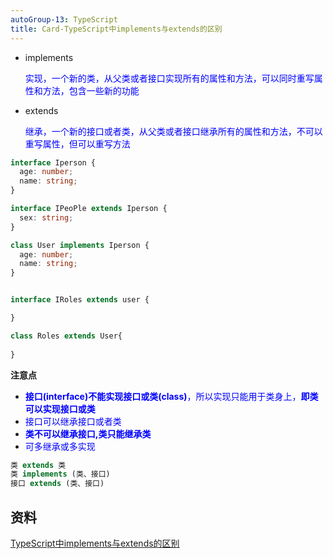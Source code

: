 ```yaml
---
autoGroup-13: TypeScript
title: Card-TypeScript中implements与extends的区别
---
```


- implements

  <span style="color: blue">实现，一个新的类，从父类或者接口实现所有的属性和方法，可以同时重写属性和方法，包含一些新的功能</span>

- extends

  <span style="color: blue">继承，一个新的接口或者类，从父类或者接口继承所有的属性和方法，不可以重写属性，但可以重写方法</span>

```ts
interface Iperson {
  age: number;
  name: string; 
}

interface IPeoPle extends Iperson {
  sex: string;
}

class User implements Iperson {
  age: number;
  name: string;
}


interface IRoles extends user {

}

class Roles extends User{
  
}
```

**注意点**
- <span style="color: blue">**接口(interface)不能实现接口或类(class)**，所以实现只能用于类身上，**即类可以实现接口或类**</span>
- <span style="color: blue">接口可以继承接口或者类</span>
- <span style="color: blue">**类不可以继承接口,类只能继承类**</span>
- <span style="color: blue">可多继承或多实现</span>

```ts
类 extends 类
类 implements (类、接口)
接口 extends (类、接口)
```


## 资料
[TypeScript中implements与extends的区别](https://juejin.cn/post/6914213447169376263)